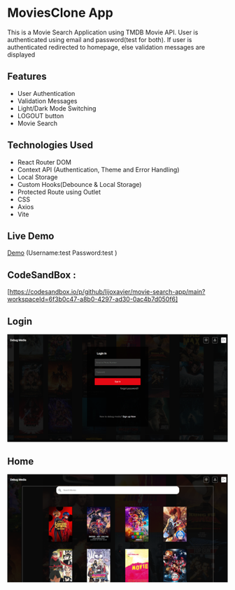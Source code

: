 # MoviesClone App

This is a Movie Search Application using TMDB Movie API. User is authenticated using email and password(test for both). If user is authenticated redirected to homepage, else validation messages are displayed

## Features

- User Authentication
- Validation Messages
- Light/Dark Mode Switching
- LOGOUT button
- Movie Search

## Technologies Used

- React Router DOM
- Context API (Authentication, Theme and Error Handling)
- Local Storage
- Custom Hooks(Debounce & Local Storage)
- Protected Route using Outlet
- CSS
- Axios
- Vite

## Live Demo

[Demo](https://movie-search-app-two-steel.vercel.app/login)
(Username:test
Password:test
)

## CodeSandBox :

[https://codesandbox.io/p/github/lijoxavier/movie-search-app/main?workspaceId=6f3b0c47-a8b0-4297-ad30-0ac4b7d050f6]

## Login

<!-- ![movie-login](https://github.com/shincyshnz/MoviesCloneApp/assets/48871950/5c2d469c-4f2b-4f6a-b517-3ee2ad884e02) -->
![movie-login](app-screen-login.png)
## Home

![movie-home](app-screen-home.png)
